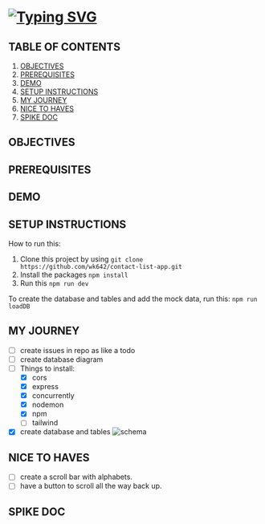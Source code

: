 # [![Typing SVG](https://readme-typing-svg.demolab.com?font=Fira+Code&weight=600&size=20&pause=5000&center=true&vCenter=true&multiline=true&lines=CONTACT+LIST+APP)](https://git.io/typing-svg)

## TABLE OF CONTENTS 
1. [OBJECTIVES](#objectives)
2. [PREREQUISITES](#prerequisites)
3. [DEMO](#demo)
4. [SETUP INSTRUCTIONS](#setup)
5. [MY JOURNEY](#journey)
6. [NICE TO HAVES](#nice)
7. [SPIKE DOC](#spike)

## OBJECTIVES <a name="objectives"></a>

## PREREQUISITES <a name="prerequisites"></a>

## DEMO <a name="demo"></a>

## SETUP INSTRUCTIONS <a name="setup"></a>
How to run this: 
1. Clone this project by using `git clone https://github.com/wk642/contact-list-app.git`  
2. Install the packages `npm install`
3. Run this `npm run dev`

To create the database and tables and add the mock data, run this:
`npm run loadDB`

## MY JOURNEY <a name="journey"></a>
- [ ] create issues in repo as like a todo
- [ ] create database diagram
- [ ] Things to install:
  - [x] cors
  - [x] express
  - [x] concurrently
  - [x] nodemon
  - [x] npm
  - [ ] tailwind

- [x] create database and tables
![schema](https://github.com/user-attachments/assets/8b0a5ab0-3928-427a-9cf2-200ff8724f4f)

## NICE TO HAVES <a name="nice"></a>
- [ ] create a scroll bar with alphabets.
- [ ] have a button to scroll all the way back up.
## SPIKE DOC <a name="spike"></a>
